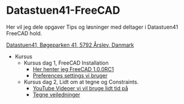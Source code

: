 # Datastuen41-FreeCAD

Her vil jeg dele opgaver Tips og løsninger med deltager i Datastuen41 FreeCAD hold.

[Datastuen41,
Bøgeparken 41,
5792 Årslev,
Danmark](https://maps.app.goo.gl/i1MGUUs6uD3a9bza9)

* Kursus
  * Kursus dag 1, FreeCAD Installation
    * [Her henter jeg FreeCAD 1.0.0RC1](https://github.com/FreeCAD/FreeCAD/releases/tag/1.0rc1)
    * [Preferences settings vi bruger](./Preferences.md)
  * Kursus dag 2, Lidt om at tegne og Constraints.
    * [YouTube Videoer vi vil bruge lidt tid på]()
    * [Tegne vejledninger]()
    